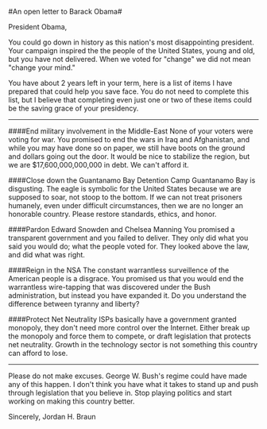 #An open letter to Barack Obama#

President Obama,

You could go down in history as this nation's most disappointing president. Your campaign inspired the the people of the United States, young and old, but you have not delivered. When we voted for "change" we did not mean "change your mind."

You have about 2 years left in your term, here is a list of items I have prepared that could help you save face. You do not need to complete this list, but I believe that completing even just one or two of these items could be the saving grace of your presidency.
***
####End military involvement in the Middle-East
None of your voters were voting for war. You promised to end the wars in Iraq and Afghanistan, and while you may have done so on paper, we still have boots on the ground and dollars going out the door. It would be nice to stabilize the region, but we are $17,600,000,000,000 in debt. We can't afford it.

####Close down the Guantanamo Bay Detention Camp
Guantanamo Bay is disgusting. The eagle is symbolic for the United States because we are supposed to soar, not stoop to the bottom. If we can not treat prisoners humanely, even under difficult circumstances, then we are no longer an honorable country. Please restore standards, ethics, and honor.

####Pardon Edward Snowden and Chelsea Manning
You promised a transparent government and you failed to deliver. They only did what you said you would do; what the people voted for. They looked above the law, and did what was right.

####Reign in the NSA
The constant warrantless surveillence of the American people is a disgrace. You promised us that you would end the warrantless wire-tapping that was discovered under the Bush administration, but instead you have expanded it. Do you understand the difference between tyranny and liberty?

####Protect Net Neutrality
ISPs basically have a government granted monopoly, they don't need more control over the Internet. Either break up the monopoly and force them to compete, or draft legislation that protects net neutrality. Growth in the technology sector is not something this country can afford to lose.
***
Please do not make excuses. George W. Bush's regime could have made any of this happen. I don't think you have what it takes to stand up and push through legislation that you believe in. Stop playing politics and start working on making this country better.

Sincerely,
Jordan H. Braun